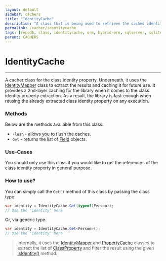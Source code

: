 ```yaml
---
layout: default
sidebar: cachers
title: "IdentityCache"
description: "A class that is being used to retrieve the cached identity field of the class or data entity."
permalink: /cacher/identitycache
tags: [repodb, class, identitycache, orm, hybrid-orm, sqlserver, sqlite, mysql, postgresql]
parent: CACHERS
---
```


# IdentityCache

---

A cacher class for the class identity property. Underneath, it uses the [IdentityMapper](/mapper/identitymapper) class to extract the results and caching it for future use. It provides a 2nd-layer caching for the library when it comes to the class identity property extraction. As a result, the library is fast-enough when reusing the already extracted class identity property on any execution.

### Methods

Below are the methods available from this class.

- `Flush` - allows you to flush the caches.
- `Get` - returns the list of [Field](/class/field) objects.

### Use-Cases

You should only use this class if you would like to get the references of the class identity property in general purpose.

### How to use?

You can simply call the `Get()` method of this class by passing the class type.

```csharp
var identity = IdentityCache.Get(typeof(Person));
// Use the 'identity' here
```

Or, via generic type.

```csharp
var identity = IdentityCache.Get<Person>();
// Use the 'identity' here
```

> Internally, it uses the [IdentityMapper](/mapper/identitymapper) and [PropertyCache](/cacher/propertycache) classes to extract the list of [ClassProperty](/class/classproperty) and filter the result using the given [IsIdentity()](/class/classproperty#isidentity) method.